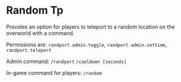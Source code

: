 # Random Tp
Provides an option for players to teleport to a random location on the overworld with a command.

Permissions are: ``randport.admin.toggle``, ``randport.admin.settime``, ``randport.teleport``

Admin command: ``/randport``  ``/cooldown [seconds]``

In-game command for players: ``/random``
